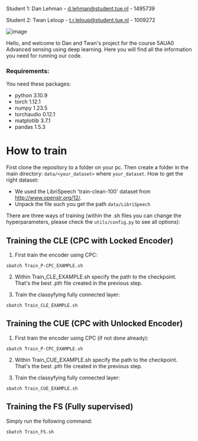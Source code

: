 Student 1: Dan Lehman - d.lehman@student.tue.nl - 1495739

Student 2: Twan Leloup - t.r.leloup@student.tue.nl - 1009272

![image](https://user-images.githubusercontent.com/112875332/232781631-bb8b5604-8e4f-4d55-bf67-d452007e17ea.png)

Hello, and welcome to Dan and Twan's project for the course 5AUA0 Advanced sensing using deep learning. Here you will find all the information you need for running our code. 

### Requirements:
You need these packages:
- python 3.10.9
- torch 1.12.1
- numpy 1.23.5
- torchaudio 0.12.1
- matplotlib 3.7.1
- pandas 1.5.3

# How to train
First clone the repository to a folder on your pc. Then create a folder in the main directory: ``data/<your_dataset>`` where ``your_dataset``. How to get the right dataset:
- We used the LibriSpeech 'train-clean-100' dataset from http://www.openslr.org/12/.
- Unpack the file such you get the path ``data/LibriSpeech``


There are three ways of training (within the .sh files you can change the hyperparameters, please check the ``utils/config.py`` to see all options):

## Training the CLE (CPC with Locked Encoder)
1. First train the encoder using CPC:
```
sbatch Train_P-CPC_EXAMPLE.sh
```
2. Within Train_CLE_EXAMPLE.sh specify the path to the checkpoint. That's the best .pth file created in the previous step.

3. Train the classyfying fully connected layer:
```
sbatch Train_CLE_EXAMPLE.sh
```

## Training the CUE (CPC with Unlocked Encoder)
1. First train the encoder using CPC (if not done already):
```
sbatch Train_P-CPC_EXAMPLE.sh
```
2. Within Train_CUE_EXAMPLE.sh specify the path to the checkpoint. That's the best .pth file created in the previous step.

3. Train the classyfying fully connected layer:
```
sbatch Train_CUE_EXAMPLE.sh
```

## Training the FS (Fully supervised)
Simply run the following command:
```
sbatch Train_FS.sh
```